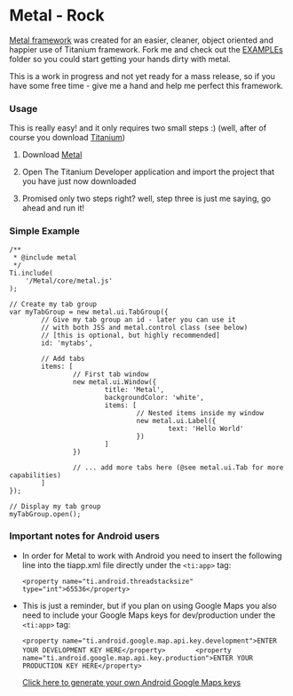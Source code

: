 Metal - Rock
============
[Metal framework](https://github.com/amirlazarovich/Metal/tree/master/Resources/Metal) was created for an easier, cleaner, object oriented and happier use of Titanium framework.
Fork me and check out the [EXAMPLEs](https://github.com/amirlazarovich/Metal/tree/master/Resources/EXAMPLEs) folder so 
you could start getting your hands dirty with metal.

This is a work in progress and not yet ready for a mass release, so if you have some free time - give me a hand and help
me perfect this framework. 

### Usage ###
This is really easy! and it only requires two small steps :) (well, after of course you download [Titanium](http://developer.appcelerator.com/get_started))

1. Download [Metal](https://github.com/amirlazarovich/Metal/archives/master) 

2. Open The Titanium Developer application and import the project that you have just now downloaded

3. Promised only two steps right? well, step three is just me saying, go ahead and run it! 

### Simple Example ###

    /**
     * @include metal
     */
    Ti.include(
        '/Metal/core/metal.js'
    );	
    
    // Create my tab group
    var myTabGroup = new metal.ui.TabGroup({
            // Give my tab group an id - later you can use it
            // with both JSS and metal.control class (see below)
            // [this is optional, but highly recommended]
            id: 'mytabs',
            
            // Add tabs
            items: [
                    // First tab window
                    new metal.ui.Window({ 
                            title: 'Metal',
                            backgroundColor: 'white',			
                            items: [
                                    // Nested items inside my window
                                    new metal.ui.Label({
                                            text: 'Hello World'
                                    })
                            ]
                    })
                    
                    // ... add more tabs here (@see metal.ui.Tab for more capabilities)
            ]
    });
    
    // Display my tab group
    myTabGroup.open();

### Important notes for Android users ###
- In order for Metal to work with Android you need to insert the following line into the tiapp.xml file directly 
  under the `<ti:app>` tag:

    `<property name="ti.android.threadstacksize" type="int">65536</property>`

- This is just a reminder, but if you plan on using Google Maps you also need to include your Google Maps keys for dev/production under the `<ti:app>` tag:

    `<property name="ti.android.google.map.api.key.development">ENTER YOUR DEVELOPMENT KEY HERE</property>       `
    `<property name="ti.android.google.map.api.key.production">ENTER YOUR PRODUCTION KEY HERE</property>`

    [Click here to generate your own Android Google Maps keys](http://code.google.com/android/maps-api-signup.html)